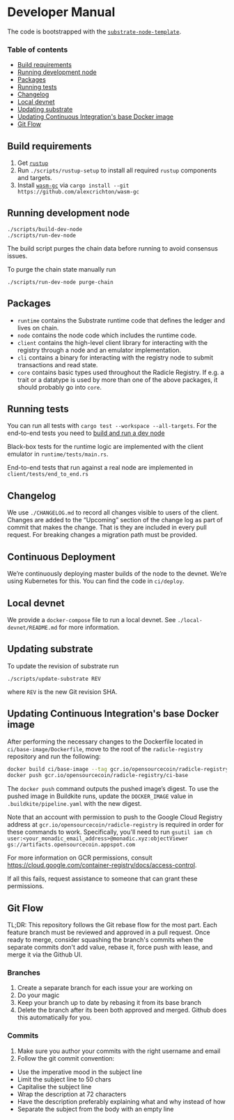 Developer Manual
================

The code is bootstrapped with the [`substrate-node-template`][node-template].

[node-template]: https://github.com/substrate-developer-hub/substrate-node-template

### Table of contents

<!-- toc -->

- [Build requirements](#build-requirements)
- [Running development node](#running-development-node)
- [Packages](#packages)
- [Running tests](#running-tests)
- [Changelog](#changelog)
- [Local devnet](#local-devnet)
- [Updating substrate](#updating-substrate)
- [Updating Continuous Integration's base Docker image](#updating-continuous-integrations-base-docker-image)
- [Git Flow](#git-flow)

<!-- tocstop -->

Build requirements
------------------

1. Get [`rustup`][rustup-install]
2. Run `./scripts/rustup-setup` to install all required `rustup` components and
   targets.
3. Install [`wasm-gc`][wasm-gc] via `cargo install --git https://github.com/alexcrichton/wasm-gc`

[rustup-install]: https://github.com/rust-lang/rustup.rs#installation
[wasm-gc]: https://github.com/alexcrichton/wasm-gc


Running development node
------------------------

~~~
./scripts/build-dev-node
./scripts/run-dev-node
~~~

The build script purges the chain data before running to avoid consensus issues.

To purge the chain state manually run

~~~
./scripts/run-dev-node purge-chain
~~~


Packages
--------

* `runtime` contains the Substrate runtime code that defines the ledger and
  lives on chain.
* `node` contains the node code which includes the runtime code.
* `client` contains the high-level client library for interacting with the
  registry through a node and an emulator implementation.
* `cli` contains a binary for interacting with the registry node to submit
  transactions and read state.
* `core` contains basic types used throughout the Radicle Registry.
  If e.g. a trait or a datatype is used by more than one of the above packages,
  it should probably go into `core`.


Running tests
-------------

You can run all tests with `cargo test --workspace --all-targets`. For the
end-to-end tests you need to [build and run a dev
node](#running-development-node)

Black-box tests for the runtime logic are implemented with the client emulator
in `runtime/tests/main.rs`.

End-to-end tests that run against a real node are implemented in
`client/tests/end_to_end.rs`


Changelog
---------

We use `./CHANGELOG.md` to record all changes visible to users of the client.
Changes are added to the “Upcoming” section of the change log as part of commit
that makes the change. That is they are included in every pull request. For
breaking changes a migration path must be provided.


Continuous Deployment
---------------------

We’re continuously deploying master builds of the node to the devnet. We’re
using Kubernetes for this. You can find the code in `ci/deploy`.


Local devnet
------------

We provide a `docker-compose` file to run a local devnet. See
`./local-devnet/README.md` for more information.


Updating substrate
------------------

To update the revision of substrate run
~~~
./scripts/update-substrate REV
~~~
where `REV` is the new Git revision SHA.


Updating Continuous Integration's base Docker image
---------------------------------------------------

After performing the necessary changes to the Dockerfile located in
`ci/base-image/Dockerfile`, move to the root of the `radicle-registry`
repository and run the following:

```bash
docker build ci/base-image --tag gcr.io/opensourcecoin/radicle-registry/ci-base
docker push gcr.io/opensourcecoin/radicle-registry/ci-base
```

The `docker push` command outputs the pushed image’s digest. To use the pushed
image in Buildkite runs, update the `DOCKER_IMAGE` value in
`.buildkite/pipeline.yaml` with the new digest.

Note that an account with permission to push to the Google Cloud Registry
address at `gcr.io/opensourcecoin/radicle-registry` is required in order for
these commands to work.
Specifically, you'll need to run
`gsutil iam ch user:<your_monadic_email_address>@monadic.xyz:objectViewer gs://artifacts.opensourcecoin.appspot.com`

For more information on GCR permissions, consult
https://cloud.google.com/container-registry/docs/access-control.

If all this fails, request assistance to someone that can grant these
permissions.


Git Flow
--------

TL;DR: This repository follows the Git rebase flow for the most part. Each feature branch must be reviewed and approved in a pull request.
Once ready to merge, consider squashing the branch's commits when the separate commits don't add value, rebase it, force push with lease, and merge it via the Github UI.

### Branches

1. Create a separate branch for each issue your are working on
2. Do your magic
3. Keep your branch up to date by rebasing it from its base branch
4. Delete the branch after its been both approved and merged. Github does this automatically for you.

### Commits

1. Make sure you author your commits with the right username and email
2. Follow the git commit convention:
  - Use the imperative mood in the subject line
  - Limit the subject line to 50 chars
  - Capitalise the subject line
  - Wrap the description at 72 characters
  - Have the description preferably explaining what and why instead of how
  - Separate the subject from the body with an empty line
